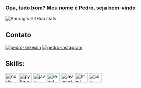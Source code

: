 ### Opa, tudo bom? Meu nome é Pedro, seja bem-vindo
 ![Anurag's GitHub stats](https://github-readme-stats.vercel.app/api?username=pehcs&show_icons=true&theme=tokyonight) 



  
## Contato
<a href="https://www.linkedin.com/in/pedro-correia-103114215/" target="_blank">
   <img align="center" alt="pedro-linkedin" src="https://img.shields.io/badge/-LinkedIn-%230077B5?style=for-the-badge&logo=linkedin&logoColor=white"
        style="max-width:100%"> 
</a>
<a href="https://www.instagram.com/pcorreias/" target="_blank">
   <img align="center" alt="pedro-instagram" src="https://img.shields.io/badge/-Instagram-%23E4405F?style=for-the-badge&logo=instagram&logoColor=white"
        style="max-width:100%"> 
</a>

## Skills:
<div class="icons">
   <img align="center" alt="node" height="30" width="40" src="https://cdn.jsdelivr.net/gh/devicons/devicon/icons/nodejs/nodejs-original.svg"
        style="max-width:100%">
   <img align="center" alt="python" height="30" width="40" src="https://cdn.jsdelivr.net/gh/devicons/devicon/icons/python/python-original.svg"
        style="max-width:100%">
   <img align="center" alt="java" height="30" width="40" src="https://cdn.jsdelivr.net/gh/devicons/devicon/icons/java/java-original.svg"
        style="max-width:100%">
   <img align="center" alt="react" height="30" width="40" src="https://cdn.jsdelivr.net/gh/devicons/devicon/icons/react/react-original.svg"
        style="max-width:100%">
  <img align="center" alt="javascript" height="30" width="40" src="https://cdn.jsdelivr.net/gh/devicons/devicon/icons/javascript/javascript-original.svg"
        style="max-width:100%">
   <img align="center" alt="html" height="30" width="40" src="https://cdn.jsdelivr.net/gh/devicons/devicon/icons/html5/html5-original.svg"
        style="max-width:100%">
  <img align="center" alt="css" height="30" width="40" src="https://cdn.jsdelivr.net/gh/devicons/devicon/icons/css3/css3-original.svg"
        style="max-width:100%">
  </div>
  
